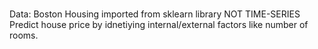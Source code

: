 # 
Data: Boston Housing imported from sklearn library
NOT TIME-SERIES
Predict house price by idnetiying internal/external factors like number of rooms.
